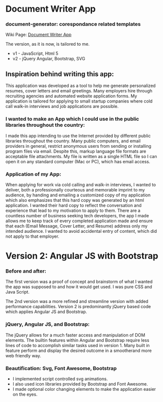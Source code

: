 # Document Writer App

### document-generator: corespondance related templates

Wiki Page: [Document Writer App](http://mezcel.wixsite.com/documentapp)

The version, as it is now, is tailored to me.

* v1 - JavaScript, Html 5
* v2 - jQuery Angular, Bootstrap, SVG

## Inspiration behind writing this app:
 
This application was developed as a tool to help me generate personalized resumes, cover letters and email greetings. Many employers hire through recruiting agencies and automated website application forms. My application is tailored for applying  to small startup companies where cold call walk-in interviews and job applications are possible.
 
### I wanted to make an App which I could use in the public libraries throughout the country:
 
I made this app intending to use the Internet provided by different public libraries throughout the country. Many public computers, and email providers in general, restrict anonymous users from sending or installing program files via email.  Despite this, markup language file formats are acceptable file attachments. My file is written as a single HTML file so I can open it on any standard computer (Mac or PC), which has email access.

### Application of my App:
 
When applying for work via cold calling and walk-in interviews, I wanted to deliver, both a professionally courteous and memorable imprint to my audience, by handing and emailing a customized copy of my application which also emphasizes that this hard copy was generated by an html application. I wanted their hard copy to reflect the conversation and experience that lead to my motivation to apply to them. There are a countless number of business seeking tech developers, the app I made allows me to keep track of every completed application made and ensure that each (Email Message, Cover Letter, and Resume) address only my intended audience. I wanted to avoid accidental entry of content, which did not apply to that employer.

# Version 2: Angular JS with Bootstrap

### Before and after:
 
The first version was a proof of concept and brainstorm of what I wanted the app was supposed to and how it would get used. I was pure CSS and Java Script.

The 2nd version was a more refined and streamline version with added performance capabilities. Version 2 is predominantly jQuery based code which applies Angular JS and Bootstrap.
 
### jQuery, Angular JS, and Bootstrap: 
 
The jQuery allows for a much faster access and manipulation of DOM elements. The builtin features within Angular and Bootstrap require less lines of code to accomplish similar tasks used in version 1. Many built in feature perform and display the desired outcome in a smootherand more web friendly way.

### Beautification: Svg, Font Awesome, Bootstrap
 
* I implemented script controlled svg animations.
* I also used icon libraries provided by Bootstrap and Font Awesome.
* I made optional color changing elements to make the application easier on the eyes.
